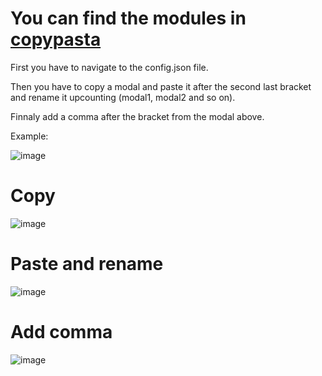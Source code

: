 # You can find the modules in [copypasta](https://github.com/PlayboyPrime/ModalMod/tree/main/copypasta)

First you have to navigate to the config.json file.

Then you have to copy a modal and paste it after the second last bracket and rename it upcounting (modal1, modal2 and so on).

Finnaly add a comma after the bracket from the modal above.

Example:

![image](https://user-images.githubusercontent.com/55946112/163072197-70d36751-bef6-4ecf-bcd1-886cadc26443.png)

# Copy
![image](https://user-images.githubusercontent.com/55946112/163071996-ea7ecc46-2100-447f-a638-72bb0bcf361d.png)

# Paste and rename
![image](https://user-images.githubusercontent.com/55946112/163072032-4515be8b-9f0a-4a77-be16-9cecb5878489.png)

# Add comma
![image](https://user-images.githubusercontent.com/55946112/163072049-7672d363-4efb-4c0f-bd41-c3d844d60a72.png)
